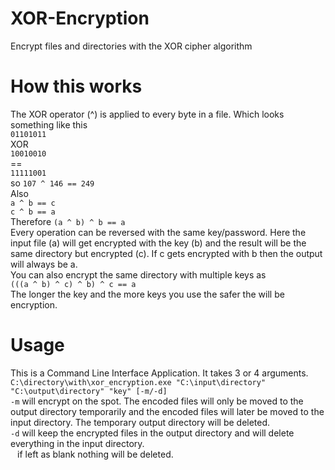 # XOR-Encryption
Encrypt files and directories with the XOR cipher algorithm
# How this works
The XOR operator (^) is applied to every byte in a file. Which looks something like this  
`01101011`  
   XOR  
`10010010`  
    ==  
`11111001`  
so `107 ^ 146 == 249`  
Also  
`a ^ b == c`  
`c ^ b == a`  
Therefore `(a ^ b) ^ b == a`  
Every operation can be reversed with the same key/password. Here the input file (a) will get encrypted with the key (b) and the result will be the same directory but encrypted (c).
If c gets encrypted with b then the output will always be a.  
You can also encrypt the same directory with multiple keys as  
`(((a ^ b) ^ c) ^ b) ^ c == a`  
The longer the key and the more keys you use the safer the will be encryption.
# Usage
This is a Command Line Interface Application.
It takes 3 or 4 arguments.  
`C:\directory\with\xor_encryption.exe "C:\input\directory" "C:\output\directory" "key" [-m/-d]`  
`-m` will encrypt on the spot. The encoded files will only be moved to the output directory temporarily and the encoded files will later be moved to the input directory. 
The temporary output directory will be deleted.  
`-d` will keep the encrypted files in the output directory and will delete everything in the input directory.  
` ` if left as blank nothing will be deleted.  
